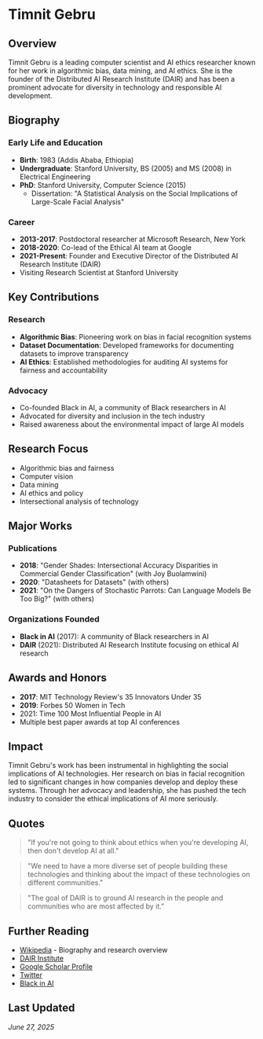 # Timnit Gebru

## Overview
Timnit Gebru is a leading computer scientist and AI ethics researcher known for her work in algorithmic bias, data mining, and AI ethics. She is the founder of the Distributed AI Research Institute (DAIR) and has been a prominent advocate for diversity in technology and responsible AI development.

## Biography

### Early Life and Education
- **Birth**: 1983 (Addis Ababa, Ethiopia)
- **Undergraduate**: Stanford University, BS (2005) and MS (2008) in Electrical Engineering
- **PhD**: Stanford University, Computer Science (2015)
  - Dissertation: "A Statistical Analysis on the Social Implications of Large-Scale Facial Analysis"

### Career
- **2013-2017**: Postdoctoral researcher at Microsoft Research, New York
- **2018-2020**: Co-lead of the Ethical AI team at Google
- **2021-Present**: Founder and Executive Director of the Distributed AI Research Institute (DAIR)
- Visiting Research Scientist at Stanford University

## Key Contributions

### Research
- **Algorithmic Bias**: Pioneering work on bias in facial recognition systems
- **Dataset Documentation**: Developed frameworks for documenting datasets to improve transparency
- **AI Ethics**: Established methodologies for auditing AI systems for fairness and accountability

### Advocacy
- Co-founded Black in AI, a community of Black researchers in AI
- Advocated for diversity and inclusion in the tech industry
- Raised awareness about the environmental impact of large AI models

## Research Focus
- Algorithmic bias and fairness
- Computer vision
- Data mining
- AI ethics and policy
- Intersectional analysis of technology

## Major Works

### Publications
- **2018**: "Gender Shades: Intersectional Accuracy Disparities in Commercial Gender Classification" (with Joy Buolamwini)
- **2020**: "Datasheets for Datasets" (with others)
- **2021**: "On the Dangers of Stochastic Parrots: Can Language Models Be Too Big?" (with others)

### Organizations Founded
- **Black in AI** (2017): A community of Black researchers in AI
- **DAIR** (2021): Distributed AI Research Institute focusing on ethical AI research

## Awards and Honors
- **2017**: MIT Technology Review's 35 Innovators Under 35
- **2019**: Forbes 50 Women in Tech
- 2021: Time 100 Most Influential People in AI
- Multiple best paper awards at top AI conferences

## Impact
Timnit Gebru's work has been instrumental in highlighting the social implications of AI technologies. Her research on bias in facial recognition led to significant changes in how companies develop and deploy these systems. Through her advocacy and leadership, she has pushed the tech industry to consider the ethical implications of AI more seriously.

## Quotes
> "If you're not going to think about ethics when you're developing AI, then don't develop AI at all."

> "We need to have a more diverse set of people building these technologies and thinking about the impact of these technologies on different communities."

> "The goal of DAIR is to ground AI research in the people and communities who are most affected by it."

## Further Reading
- [Wikipedia](https://en.wikipedia.org/wiki/Timnit_Gebru) - Biography and research overview
- [DAIR Institute](https://www.dair-institute.org/)
- [Google Scholar Profile](https://scholar.google.com/citations?user=W7W4f3EAAAAJ)
- [Twitter](https://twitter.com/timnitGebru)
- [Black in AI](https://blackinai.github.io/)

## Last Updated
*June 27, 2025*
